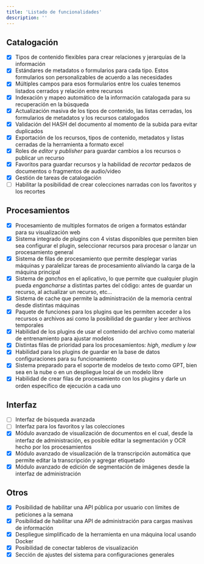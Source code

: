 ```yaml
---
title: 'Listado de funcionalidades'
description: ''
---
```


## Catalogación
- [x] Tipos de contenido flexibles para crear relaciones y jerarquías de la información
- [x] Estándares de metadatos o formularios para cada tipo. Estos formularios son personalizables de acuerdo a las necesidades
- [x] Múltiples campos para esos formularios entre los cuales tenemos listados cerrados y relación entre recursos
- [x] Indexación y mapeo automático de la información catalogada para su recuperación en la búsqueda
- [x] Actualización masiva de los tipos de contenido, las listas cerradas, los formularios de metadatos y los recursos catalogados
- [x] Validación del HASH del documento al momento de la subida para evitar duplicados
- [x] Exportación de los recursos, tipos de contenido, metadatos y listas cerradas de la herramienta a formato excel
- [x] Roles de _editor_ y _publisher_ para guardar cambios a los recursos o publicar un recurso
- [x] Favoritos para guardar recursos y la habilidad de _recortar_ pedazos de documentos o fragmentos de audio/video
- [X] Gestión de tareas de catalogación
- [ ] Habilitar la posibilidad de crear colecciones narradas con los favoritos y los recortes

## Procesamientos
- [x] Procesamiento de multiples formatos de origen a formatos estándar para su visualización web
- [x] Sistema integrado de plugins con 4 vistas disponibles que permiten bien sea configurar el plugin, seleccionar recursos para procesar o lanzar un procesamiento general
- [x] Sistema de filas de procesamiento que permite desplegar varias máquinas y paralelizar tareas de procesamiento aliviando la carga de la máquina principal
- [x] Sistema de _ganchos_ en el aplicativo, lo que permite que cualquier plugin pueda _engancharse_ a distintas partes del código: antes de guardar un recurso, al actualizar un recurso, etc...
- [x] Sistema de cache que permite la administración de la memoria central desde distintas máquinas
- [x] Paquete de funciones para los plugins que les permiten acceder a los recursos o archivos asi como la posibilidad de guardar y leer archivos temporales
- [x] Habilidad de los plugins de usar el contenido del archivo como material de entrenamiento para ajustar modelos
- [x] Distintas filas de prioridad para los procesamientos: _high_, _medium_ y _low_
- [x] Habilidad para los plugins de guardar en la base de datos configuraciones para su funcionamiento
- [x] Sistema preparado para el soporte de modelos de texto como GPT, bien sea en la nube o en un despliegue local de un modelo libre
- [x] Habilidad de crear filas de procesamiento con los plugins y darle un orden específico de ejecución a cada uno

## Interfaz
- [ ] Interfaz de búsqueda avanzada
- [ ] Interfaz para los favoritos y las colecciones
- [x] Módulo avanzado de visualización de documentos en el cual, desde la interfaz de administración, es posible editar la segmentación y OCR hecho por los procesamientos
- [x] Módulo avanzado de visualización de la transcripción automática que permite editar la transcripción y agregar etiquetado
- [x] Módulo avanzado de edición de segmentación de imágenes desde la interfaz de administración

## Otros
- [x] Posibilidad de habilitar una API pública por usuario con límites de peticiones a la semana
- [x] Posibilidad de habilitar una API de administración para cargas masivas de información
- [x] Despliegue simplificado de la herramienta en una máquina local usando Docker
- [x] Posibilidad de conectar tableros de visualización
- [x] Sección de ajustes del sistema para configuraciones generales